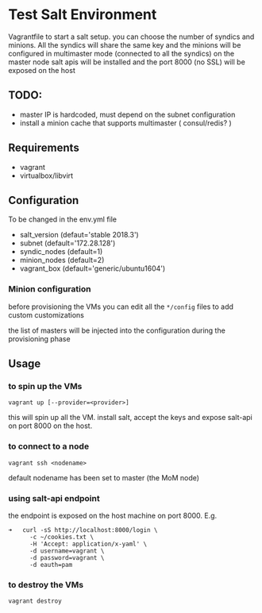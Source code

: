 # Test Salt Environment

Vagrantfile to start a salt setup. 
you can choose the number of syndics and minions. 
All the syndics will share the same key and the minions will be configured in multimaster mode (connected to all the syndics)
on the master node salt apis will be installed and the port 8000 (no SSL) will be exposed on the host

## TODO: 

* master IP is hardcoded, must depend on the subnet configuration
* install a minion cache that supports multimaster ( consul/redis? )

## Requirements

* vagrant
* virtualbox/libvirt

## Configuration

To be changed in the env.yml file

* salt_version (defaut='stable 2018.3')
* subnet  (default='172.28.128')
* syndic_nodes (default=1)
* minion_nodes (default=2)
* vagrant_box (default='generic/ubuntu1604')

### Minion configuration

before provisioning the VMs you can edit all the `*/config` files to add custom customizations

the list of masters will be injected into the configuration during the provisioning phase

## Usage

### to spin up the VMs

```
vagrant up [--provider=<provider>]
```

this will spin up all the VM. install salt, accept the keys and expose salt-api on port 8000 on the host.

### to connect to a node

```
vagrant ssh <nodename>
```

default nodename has been set to master (the MoM node)

### using salt-api endpoint

the endpoint is exposed on the host machine on port 8000. E.g.

```
➜   curl -sS http://localhost:8000/login \
      -c ~/cookies.txt \
      -H 'Accept: application/x-yaml' \
      -d username=vagrant \
      -d password=vagrant \
      -d eauth=pam

```

### to destroy the VMs

```
vagrant destroy
```

